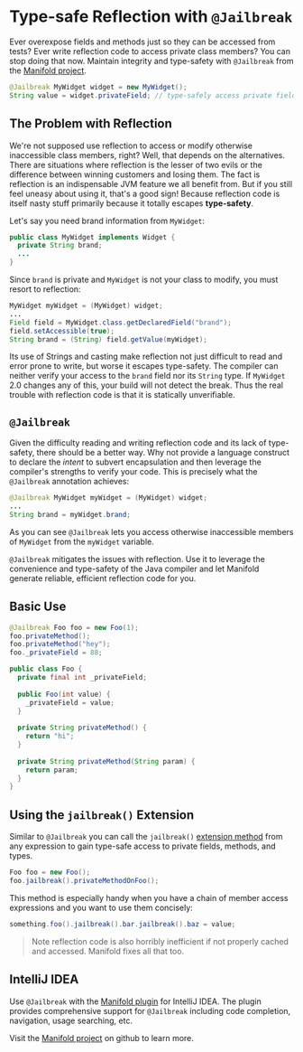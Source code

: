 # Type-safe Reflection with `@Jailbreak`

Ever overexpose fields and methods just so they can be accessed from tests? Ever write reflection code to access
private class members? You can stop doing that now. Maintain integrity and type-safety with `@Jailbreak` from the
[Manifold project](https://github.com/manifold-systems/manifold).

```java
@Jailbreak MyWidget widget = new MyWidget();
String value = widget.privateField; // type-safely access private fields and methods 
```

## The Problem with Reflection

We're not supposed use reflection to access or modify otherwise inaccessible class members, right? Well, that depends on
the
alternatives. There are situations where reflection is the lesser of two evils or the difference between winning
customers
and losing them. The fact is reflection is an indispensable JVM feature we all benefit from. But if you still feel
uneasy about using it, that's a good sign!  Because reflection code is itself nasty stuff primarily because it totally
escapes **type-safety**.

Let's say you need brand information from `MyWidget`:

```java
public class MyWidget implements Widget {
  private String brand;
  ...
}
```  

Since `brand` is private and `MyWidget` is not your class to modify, you must resort to reflection:

```java
MyWidget myWidget = (MyWidget) widget;
...
Field field = MyWidget.class.getDeclaredField("brand");
field.setAccessible(true);
String brand = (String) field.getValue(myWidget);
```

Its use of Strings and casting make reflection not just difficult to read and error prone to write, but worse it escapes
type-safety. The compiler can neither verify your access to the `brand` field nor its `String` type. If `MyWidget` 2.0
changes any of this, your build will not detect the break. Thus the real trouble with reflection code is that it is
statically unverifiable.

## `@Jailbreak`

Given the difficulty reading and writing reflection code and its lack of type-safety, there should be a better way. Why
not provide a language construct to declare the *intent* to subvert encapsulation and then leverage the compiler's
strengths to verify your code. This is precisely what the `@Jailbreak` annotation achieves:

```java
@Jailbreak MyWidget myWidget = (MyWidget) widget;
...
String brand = myWidget.brand;
```

As you can see `@Jailbreak` lets you access otherwise inaccessible members of `MyWidget` from the `myWidget` variable.

`@Jailbreak` mitigates the issues with reflection. Use it to leverage the convenience and type-safety of the Java
compiler and let Manifold generate reliable, efficient reflection code for you.

## Basic Use

```java
@Jailbreak Foo foo = new Foo(1);
foo.privateMethod();
foo.privateMethod("hey");
foo._privateField = 88;
```

```java
public class Foo {
  private final int _privateField;
  
  public Foo(int value) {
    _privateField = value;
  }
  
  private String privateMethod() {
    return "hi";
  }
  
  private String privateMethod(String param) {
    return param;
  }
}
```

## Using the `jailbreak()` Extension

Similar to `@Jailbreak` you can call
the `jailbreak()` [extension method](http://manifold.systems/docs.html#extension-classes)
from any expression to gain type-safe access to private fields, methods, and types.

```java
Foo foo = new Foo();
foo.jailbreak().privateMethodOnFoo();
```

This method is especially handy when you have a chain of member access expressions and you want to use them concisely:

```java
something.foo().jailbreak().bar.jailbreak().baz = value;
``` 

> Note reflection code is also horribly inefficient if not properly cached and accessed. Manifold fixes all that too.

## IntelliJ IDEA

Use `@Jailbreak` with the [Manifold plugin](https://plugins.jetbrains.com/plugin/10057-manifold) for IntelliJ IDEA. The
plugin provides comprehensive support for `@Jailbreak` including code completion, navigation, usage searching, etc.

Visit the [Manifold project](https://github.com/manifold-systems/manifold) on github to learn more.